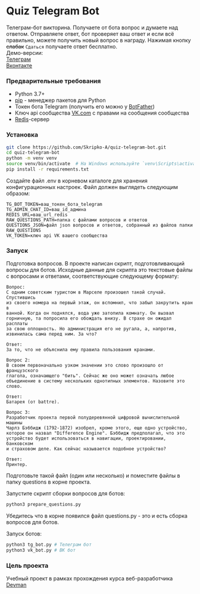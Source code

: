 # Quiz Telegram Bot

Телеграм-бот викторина. Получаете от бота вопрос и думаете над ответом.
Отправляете ответ, бот проверяет ваш ответ и если всё правильно, можете получить новый вопрос в награду. Нажимая кнопку ~~слабак~~ `Сдаться` получаете ответ бесплатно.  
Демо-версии:  
[Телеграм](https://t.me/uberquizbot)  
[Вконтакте](https://vk.com/club228356002)

### Предварительные требования

- Python 3.7+
- [pip](https://pip.pypa.io/en/stable/) - менеджер пакетов для Python
- Токен бота Telegram (получить его можно у [BotFather](https://t.me/botfather))
- Ключ api сообщества [VK.com](https://vk.com/) с правами на сообщения сообщества
- [Redis](https://cloud.redis.io/#/)-сервер

### Установка

```bash
git clone https://github.com/Skripko-A/quiz-telegram-bot.git
cd quiz-telegram-bot
python -m venv venv
source venv/bin/activate  # На Windows используйте `venv\Scripts\activate`
pip install -r requirements.txt
```
Создайте файл .env в корневом каталоге для хранения конфигурационных настроек. Файл должен выглядеть следующим образом:
```
TG_BOT_TOKEN=ваш_токен_бота_telegram
TG_ADMIN_CHAT_ID=ваш_id_админа
REDIS_URL=ваш_url_redis
RAW_QUESTIONS_PATH=папка с файлами вопросов и ответов
QUESTIONS_JSON=файл json вопросов и ответов, собранный из файлов папки RAW_QUESTIONS
VK_TOKEN=ключ api VK вашего сообщества
```

### Запуск
Подготовка вопросов. В проекте написан скрипт, подготовливающий вопросы для ботов. 
Исходные данные для скрипта это текстовые файлы с вопросами и ответами, соответствующие следующему формату:
```text
Вопрос:
С одним советским туристом в Марселе произошел такой случай. Спустившись
из своего номера на первый этаж, он вспомнил, что забыл закрутить кран в
ванной. Когда он поднялся, вода уже затопила комнату. Он вызвал
горничную, та попросила его обождать внизу. В страхе он ожидал расплаты
за свою оплошность. Но администрация его не ругала, а, напротив,
извинилась сама перед ним. За что?

Ответ:
За то, что не объяснила ему правила пользования кранами.

Вопрос 2:
В своем первоначально узком значении это слово произошло от французского
глагола, означающего "бить". Сейчас же оно может означать любое
объединение в систему нескольких однотипных элементов. Назовите это
слово.

Ответ:
Батарея (от battre).

Вопрос 3:
Разработчик проекта первой полудеревянной цифровой вычислительной машины
Чарлз Бэббидж (1792-1872) изобрел, кроме этого, еще одно устройство,
которое он назвал "Difference Engine". Бэббидж предполагал, что это
устройство будет использоваться в навигации, проектировании, банковском
и страховом деле. Как сейчас называется подобное устройство?

Ответ:
Принтер.
```
Подготовьте такой файл (один или несколько) и поместите файлы в папку questions в корне проекта.

Запустите скрипт сборки вопросов для ботов:
```bash
python3 prepare_questions.py
```
Убедитесь что в корне появился файл questions.py - это и есть сборка вопросов для ботов.

Запуск ботов:
```bash
python3 tg_bot.py # Телеграм бот
python3 vk_bot.py # ВК бот
```

### Цель проекта
Учебный проект в рамках прохождения курса веб-разработчика [Devman](https://dvmn.org/)